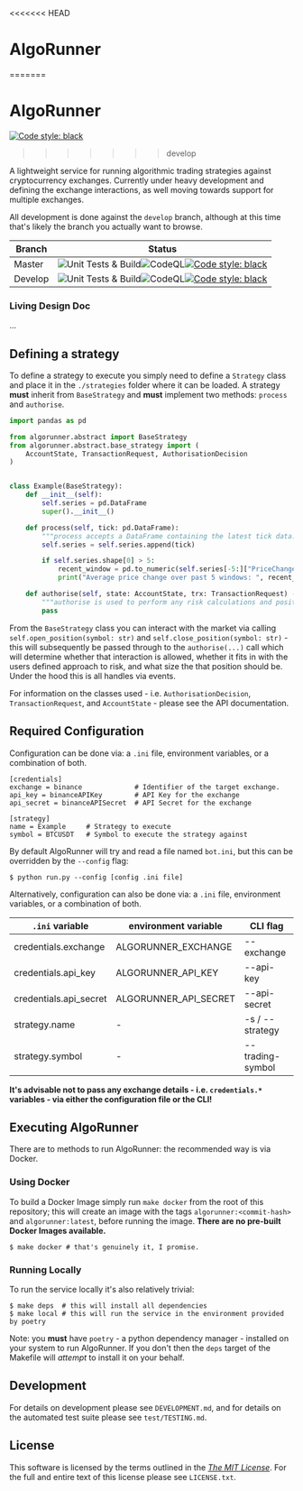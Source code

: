 <<<<<<< HEAD
# AlgoRunner
=======
#  AlgoRunner
[![Code style: black](https://img.shields.io/badge/code%20style-black-000000.svg)](https://github.com/psf/black)

>>>>>>> develop

A lightweight service for running algorithmic trading strategies against cryptocurrency exchanges. Currently under heavy development and defining the exchange interactions, as well moving towards support for multiple exchanges.

All development is done against the `develop` branch, although at this time that's likely the branch you actually want to browse.

| Branch  | Status                                                       |
| ------- | ------------------------------------------------------------ |
| Master  | ![Unit Tests & Build](https://github.com/FergusInLondon/Runner/actions/workflows/pythonapp.yml/badge.svg)![CodeQL](https://github.com/FergusInLondon/Runner/actions/workflows/codeql-analysis.yml/badge.svg)[![Code style: black](https://img.shields.io/badge/code%20style-black-000000.svg)](https://github.com/psf/black) |
| Develop | ![Unit Tests & Build](https://github.com/FergusInLondon/Runner/actions/workflows/pythonapp.yml/badge.svg?branch=develop)![CodeQL](https://github.com/FergusInLondon/Runner/actions/workflows/codeql-analysis.yml/badge.svg?branch=develop)[![Code style: black](https://img.shields.io/badge/code%20style-black-000000.svg)](https://github.com/psf/black) |

### Living Design Doc

...

## Defining a strategy

To define a strategy to execute you simply need to define a `Strategy` class and place it in the `./strategies` folder where it can be loaded. A strategy **must** inherit from `BaseStrategy` and **must** implement two methods: `process` and `authorise`.

```python
import pandas as pd

from algorunner.abstract import BaseStrategy
from algorunner.abstract.base_strategy import (
    AccountState, TransactionRequest, AuthorisationDecision
)


class Example(BaseStrategy):
    def __init__(self):
        self.series = pd.DataFrame
        super().__init__()

    def process(self, tick: pd.DataFrame):
      	"""process accepts a DataFrame containing the latest tick data."""
        self.series = self.series.append(tick)

        if self.series.shape[0] > 5:
            recent_window = pd.to_numeric(self.series[-5:]["PriceChange"])
            print("Average price change over past 5 windows: ", recent_window.mean())

    def authorise(self, state: AccountState, trx: TransactionRequest) -> AuthorisationDecision:
      	"""authorise is used to perform any risk calculations and position sizing."""
        pass
```

From the `BaseStrategy` class you can interact with the market via calling `self.open_position(symbol: str)` and `self.close_position(symbol: str)` - this will subsequently be passed through to the `authorise(...)` call which will determine whether that interaction is allowed, whether it fits in with the users defined approach to risk, and what size the that position should be. Under the hood this is all handles via events.

For information on the classes used - i.e. `AuthorisationDecision`, `TransactionRequest`, and `AccountState` - please see the API documentation.

## Required Configuration

Configuration can be done via: a `.ini` file, environment variables, or a combination of both.

```
[credentials]
exchange = binance             # Identifier of the target exchange.
api_key = binanceAPIKey        # API Key for the exchange
api_secret = binanceAPISecret  # API Secret for the exchange

[strategy]
name = Example     # Strategy to execute
symbol = BTCUSDT   # Symbol to execute the strategy against
```

By default AlgoRunner will try and read a file named `bot.ini`, but this can be overridden by the `--config` flag:

```
$ python run.py --config [config .ini file]
```

Alternatively, configuration can also be done via: a `.ini` file, environment variables, or a combination of both. 

| `.ini` variable        | environment variable  | CLI flag         |
| ---------------------- | --------------------- | ---------------- |
| credentials.exchange   | ALGORUNNER_EXCHANGE   | --exchange       |
| credentials.api_key    | ALGORUNNER_API_KEY    | --api-key        |
| credentials.api_secret | ALGORUNNER_API_SECRET | --api-secret     |
| strategy.name          | -                     | -s / --strategy  |
| strategy.symbol        | -                     | --trading-symbol |

**It's advisable not to pass any exchange details - i.e. `credentials.*`  variables - via either the configuration file or the CLI!**

## Executing AlgoRunner

There are to methods to run AlgoRunner: the recommended way is via Docker.

### Using Docker

To build a Docker Image simply run `make docker` from the root of this repository; this will create an image with the tags `algorunner:<commit-hash>` and `algorunner:latest`, before running the image. **There are no pre-built Docker Images available.**

```
$ make docker # that's genuinely it, I promise.
```

### Running Locally

To run the service locally it's also relatively trivial:

```
$ make deps  # this will install all dependencies
$ make local # this will run the service in the environment provided by poetry
```

Note: you **must** have `poetry` - a python dependency manager - installed on your system to run AlgoRunner. If you don't then the `deps` target of the Makefile will *attempt* to install it on your behalf.

## Development

For details on development please see `DEVELOPMENT.md`, and for details on the automated test suite please see `test/TESTING.md`.

## License

This software is licensed by the terms outlined in the [*The MIT License*](https://opensource.org/licenses/MIT). For the full and entire text of this license please see `LICENSE.txt`.
